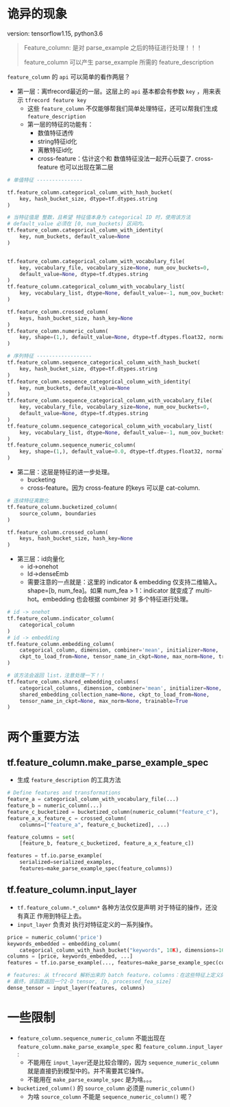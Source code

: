 # 诡异的现象
version: tensorflow1.15, python3.6



> Feature_column: 是对 parse_example 之后的特征进行处理！！！
>
> feature_column 可以产生 parse_example 所需的 feature_description



`feature_column` 的 `api` 可以简单的看作两层？

* 第一层：离tfrecord最近的一层。这层上的 `api` 基本都会有参数 `key` ，用来表示 `tfrecord feature key`
  * 这些 `feature_column` 不仅能够帮我们简单处理特征，还可以帮我们生成 `feature_description`
  * 第一层的特征的功能有：
    * 数值特征透传
    * string特征id化
    * 离散特征id化
    * cross-feature：估计这个和 数值特征没法一起开心玩耍了. cross-feature 也可以出现在第二层

```python
# 单值特征 ---------------

tf.feature_column.categorical_column_with_hash_bucket(
    key, hash_bucket_size, dtype=tf.dtypes.string
)

# 当特征值是 整数，且希望 特征值本身为 categorical ID 时，使用该方法
# default_value 必须在 [0, num_buckets) 区间内。
tf.feature_column.categorical_column_with_identity(
    key, num_buckets, default_value=None
)


tf.feature_column.categorical_column_with_vocabulary_file(
    key, vocabulary_file, vocabulary_size=None, num_oov_buckets=0,
    default_value=None, dtype=tf.dtypes.string
)
tf.feature_column.categorical_column_with_vocabulary_list(
    key, vocabulary_list, dtype=None, default_value=-1, num_oov_buckets=0
)

tf.feature_column.crossed_column(
    keys, hash_bucket_size, hash_key=None
)
tf.feature_column.numeric_column(
    key, shape=(1,), default_value=None, dtype=tf.dtypes.float32, normalizer_fn=None
)

# 序列特征 ------------------
tf.feature_column.sequence_categorical_column_with_hash_bucket(
    key, hash_bucket_size, dtype=tf.dtypes.string
)
tf.feature_column.sequence_categorical_column_with_identity(
    key, num_buckets, default_value=None
)
tf.feature_column.sequence_categorical_column_with_vocabulary_file(
    key, vocabulary_file, vocabulary_size=None, num_oov_buckets=0,
    default_value=None, dtype=tf.dtypes.string
)
tf.feature_column.sequence_categorical_column_with_vocabulary_list(
    key, vocabulary_list, dtype=None, default_value=-1, num_oov_buckets=0
)
tf.feature_column.sequence_numeric_column(
    key, shape=(1,), default_value=0.0, dtype=tf.dtypes.float32, normalizer_fn=None
)
```

* 第二层：这层是特征的进一步处理。
  * bucketing
  * cross-feature。因为 cross-feature 的keys 可以是 cat-column. 

```python
# 连续特征离散化
tf.feature_column.bucketized_column(
    source_column, boundaries
)

tf.feature_column.crossed_column(
    keys, hash_bucket_size, hash_key=None
)
```

* 第三层：id向量化
  * id->onehot
  * Id->denseEmb
  * 需要注意的一点就是：这里的 indicator & embedding 仅支持二维输入。shape=[b, num_fea]。如果 num_fea > 1：indicator 就变成了 multi-hot。embedding 也会根据 combiner 对 多个特征进行处理。

```python
# id -> onehot
tf.feature_column.indicator_column(
    categorical_column
)
# id -> embedding
tf.feature_column.embedding_column(
    categorical_column, dimension, combiner='mean', initializer=None,
    ckpt_to_load_from=None, tensor_name_in_ckpt=None, max_norm=None, trainable=True
)

# 该方法会返回 list，注意处理一下！！
tf.feature_column.shared_embedding_columns(
    categorical_columns, dimension, combiner='mean', initializer=None,
    shared_embedding_collection_name=None, ckpt_to_load_from=None,
    tensor_name_in_ckpt=None, max_norm=None, trainable=True
)
```



# 两个重要方法

## tf.feature_column.make_parse_example_spec

* 生成 `feature_description` 的工具方法

```python
# Define features and transformations
feature_a = categorical_column_with_vocabulary_file(...)
feature_b = numeric_column(...)
feature_c_bucketized = bucketized_column(numeric_column("feature_c"), ...)
feature_a_x_feature_c = crossed_column(
    columns=["feature_a", feature_c_bucketized], ...)

feature_columns = set(
    [feature_b, feature_c_bucketized, feature_a_x_feature_c])

features = tf.io.parse_example(
    serialized=serialized_examples,
    features=make_parse_example_spec(feature_columns))

```



## tf.feature_column.input_layer

* `tf.feature_column.*_column*` 各种方法仅仅是声明 对于特征的操作，还没有真正 作用到特征上去。
* `input_layer` 负责对 执行对特征定义的一系列操作。

```python
price = numeric_column('price')
keywords_embedded = embedding_column(
    categorical_column_with_hash_bucket("keywords", 10K), dimensions=16)
columns = [price, keywords_embedded, ...]
features = tf.io.parse_example(..., features=make_parse_example_spec(columns))

# features: 从 tfrecord 解析出来的 batch feature，columns：在这些特征上定义的转换操作。
# 最终，该函数返回一个2-D tensor, [b, processed_fea_size]
dense_tensor = input_layer(features, columns)
```



# 一些限制

* `feature_column.sequence_numeric_column`  不能出现在 ``feature_column.make_parse_example_spec`` 和 `feature_column.input_layer`  :
  * 不能用在 `input_layer`还是比较合理的，因为 `sequence_numeric_column` 就是直接扔到模型中的。并不需要其它操作。
  * 不能用在 `make_parse_example_spec` 是为啥。。。
* `bucketized_column()` 的 `source_column` 必须是 `numeric_column()` 
  * 为啥 `source_column` 不能是 `sequence_numeric_column()` 呢？



